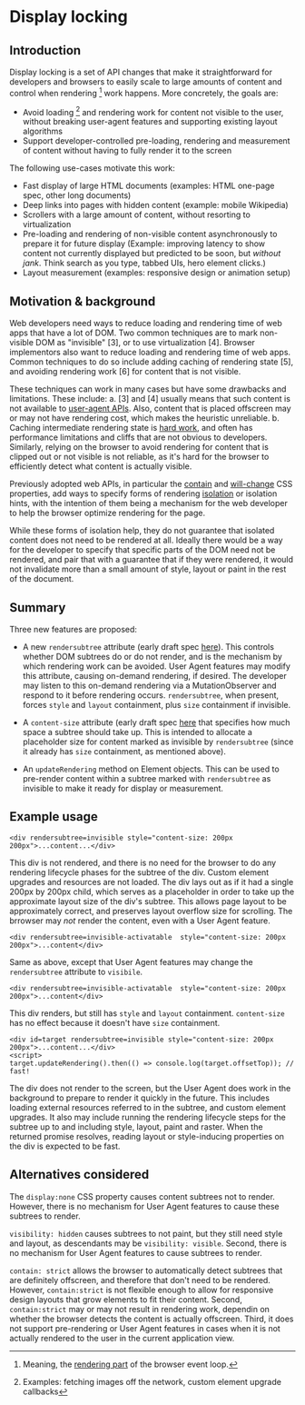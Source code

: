 # Display locking

## Introduction

Display locking is a set of API changes that make it straightforward for developers and browsers to easily scale to large amounts of content and control when rendering [^1] work happens. More concretely, the goals are:
* Avoid loading [^2] and rendering work for content not visible to the user, without breaking user-agent features and supporting existing layout algorithms
* Support developer-controlled pre-loading, rendering and measurement of content without having to fully render it to the screen

The following use-cases motivate this work:
* Fast display of large HTML documents (examples: HTML one-page spec, other long documents)
* Deep links into pages with hidden content (example: mobile Wikipedia)
* Scrollers with a large amount of content, without resorting to virtualization
* Pre-loading and rendering of non-visible content asynchronously to prepare it for future display (Example: improving latency to show content not currently displayed but predicted to be soon, but *without jank*. Think search as you type, tabbed UIs, hero element clicks.)
* Layout measurement (examples: responsive design or animation setup)

## Motivation & background

Web developers need ways to reduce loading and rendering time of web apps that have a lot of DOM. Two common techniques are to mark non-visible DOM as "invisible" [3], or to use virtualization [4]. Browser implementors also want to reduce loading and rendering time of web apps. Common techniques to do so include adding caching of rendering state [5], and avoiding rendering work [6] for content that is not visible.

These techniques can work in many cases but have some drawbacks and limitations. These include:
a. [3] and [4] usually means that such content is not available to [user-agent APIs](https://github.com/WICG/display-locking/blob/master/user-agent-apis.md). Also, content that is placed offscreen may or may not have rendering cost, which makes the heuristic unreliable.
b. Caching intermediate rendering state is [hard work](https://martinfowler.com/bliki/TwoHardThings.html), and often has performance limitations and cliffs that are not obvious to developers. Similarly, relying on the browser to avoid rendering for content that is clipped out or not visible is not reliable, as it's hard for the browser to efficiently detect what content is actually visible.

Previously adopted web APIs, in particular the [contain](https://developer.mozilla.org/en-US/docs/Web/CSS/contain) and [will-change](https://developer.mozilla.org/en-US/docs/Web/CSS/will-change) CSS properties, add ways to specify forms of rendering [isolation](https://github.com/chrishtr/rendering/blob/master/isolation.md) or isolation hints, with the intention of them being a mechanism for the web developer to help the browser optimize rendering for the page.

While these forms of isolation help, they do not guarantee that isolated content does not need to be rendered at all. Ideally there would be a way for the developer to specify that specific parts of the DOM need not be rendered, and pair that with a guarantee that if they were rendered, it would not invalidate more than a small amount of style, layout or paint in the rest of the document.

## Summary

Three new features are proposed:

* A new `rendersubtree` attribute (early draft spec [here](https://chrishtr.github.io/html/output/#the-rendersubtree-attribute)). This controls whether DOM subtrees do or do not render, and is the mechanism by which rendering work can be avoided. User Agent features may modify this attribute, causing on-demand rendering, if desired. The developer may listen to this on-demand rendering via a MutationObserver and respond to it before rendering occurs. `rendersubtree`, when present, forces `style` and `layout` containment, plus `size` containment if invisible.

* A `content-size` attribute (early draft spec [here](http://tabatkins.github.io/specs/css-content-size/) that specifies how much space a subtree should take up. This is intended to allocate a placeholder size for content marked as invisible by `rendersubtree` (since it already has `size` containment, as mentioned above).

* An `updateRendering` method on Element objects. This can be used to pre-render content within a subtree marked with `rendersubtree` as invisible to make it ready for display or measurement.

## Example usage

```
<div rendersubtree=invisible style="content-size: 200px 200px">...content...</div>
```
This div is not rendered, and there is no need for the browser to do any rendering lifecycle phases for the subtree of the div. Custom element upgrades and resources are not loaded. The div lays out as if it had a single 200px by 200px child, which serves as a placeholder in order to take up the approximate layout size of the div's subtree. This allows page layout to be approximately correct, and preserves layout overflow size for scrolling. The brrowser may *not* render the content, even with a User Agent feature.

```
<div rendersubtree=invisible-activatable  style="content-size: 200px 200px">...content</div>
```
Same as above, except that User Agent features may change the `rendersubtree` attribute to `visibile`.

```
<div rendersubtree=invisible-activatable  style="content-size: 200px 200px">...content</div>
```
This div renders, but still has `style` and `layout` containment. `content-size` has no effect because it doesn't have `size` containment.

```
<div id=target rendersubtree=invisible style="content-size: 200px 200px">...content...</div>
<script>
target.updateRendering().then(() => console.log(target.offsetTop)); // fast!
```
The div does not render to the screen, but the User Agent does work in the background to prepare to render it quickly in the future. This includes loading external resources referred to in the subtree, and custom element upgrades. It also may include running the rendering lifecycle steps for the subtree up to and including style, layout, paint and raster. When the returned promise resolves, reading layout or style-inducing properties on the div is expected to be fast.

## Alternatives considered

The `display:none` CSS property causes content subtrees not to render. However, there is no mechanism for User Agent features to cause these subtrees to render.

`visibility: hidden` causes subtrees to not paint, but they still need style and layout, as descendants may be `visibility: visible`. Second, there is no mechanism for User Agent features to cause subtrees to render.

`contain: strict` allows the browser to automatically detect subtrees that are definitely offscreen, and therefore that don't need to be rendered. However, `contain:strict` is not flexible enough to allow for responsive design layouts that grow elements to fit their content. Second, `contain:strict` may or may not result in rendering work, dependin on whether the browser detects the content is actually offscreen. Third, it does not support pre-rendering or User Agent features in cases when it is not actually rendered to the user in the current application view.

[^1]: Meaning, the [rendering part](https://github.com/chrishtr/rendering/blob/master/rendering-event-loop.md) of the browser event loop.
[^2]: Examples: fetching images off the network, custom element upgrade callbacks
[^3]: Examples: placing `display:none` CSS on DOM subtrees, or by placing content far offscreen via tricks like `margin-left: -10000px`
[^4]: In this context, virtualization means representing content outside of the DOM, and inserting it into the DOM only when visible. This is most commonly used for virtual or infinite scrollers.
[^5]: Examples: caching the computed style of DOM elements, the output of text / block layout, and display list output of paint.
[^6]: Examples: detecting elements that are clipped out by ancestors, or not visible in the viewport, and avoiding some or most rendering [lifecycle phases](https://github.com/WICG/display-locking/blob/master/lifecycle.md) for such content.
